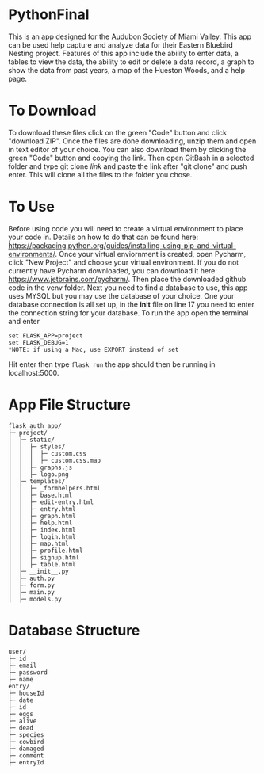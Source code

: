 # PythonFinal
This is an app designed for the Audubon Society of Miami Valley. This app can be used help capture and analyze data for their Eastern Bluebird Nesting project. Features of this app include the ability to enter data, a tables to view the data, the ability to edit or delete a data record, a graph to show the data from past years, a map of the Hueston Woods, and a help page.

# To Download
To download these files click on the green "Code" button and click "download ZIP". Once the files are done downloading, unzip them and open in text editor of your choice. You can also download them by clicking the green "Code" button and copying the link. Then open GitBash in a selected folder and type git clone *link* and paste the link after "git clone" and push enter. This will clone all the files to the folder you chose. 

# To Use
Before using code you will need to create a virtual environment to place your code in. Details on how to do that can be found here: https://packaging.python.org/guides/installing-using-pip-and-virtual-environments/. Once your virtual enviornment is created, open Pycharm, click "New Project" and choose your virtual environment. If you do not currently have Pycharm downloaded, you can download it here: https://www.jetbrains.com/pycharm/. Then place the downloaded github code in the venv folder. Next you need to find a database to use, this app uses MYSQL but you may use the database of your choice. One your database connection is all set up, in the __init__ file on line 17 you need to enter the connection string for your database. To run the app open the terminal and enter 
``` 
set FLASK_APP=project
set FLASK_DEBUG=1
*NOTE: if using a Mac, use EXPORT instead of set 
```
Hit enter then type ```flask run``` the app should then be running in localhost:5000.

# App File Structure
```
flask_auth_app/
├─ project/
│  ├─ static/
│  │  ├─ styles/
│  │  │  ├─ custom.css
│  │  │  ├─ custom.css.map
│  │  ├─ graphs.js
│  │  ├─ logo.png
│  ├─ templates/
│  │  ├─ _formhelpers.html
│  │  ├─ base.html
│  │  ├─ edit-entry.html
│  │  ├─ entry.html
│  │  ├─ graph.html
│  │  ├─ help.html
│  │  ├─ index.html
│  │  ├─ login.html
│  │  ├─ map.html
│  │  ├─ profile.html
│  │  ├─ signup.html
│  │  ├─ table.html
│  ├─ __init__.py
│  ├─ auth.py
│  ├─ form.py
│  ├─ main.py
│  ├─ models.py
```
# Database Structure
```
user/
├─ id
├─ email
├─ password
├─ name
entry/
├─ houseId
├─ date
├─ id
├─ eggs
├─ alive
├─ dead
├─ species
├─ cowbird
├─ damaged
├─ comment
├─ entryId
```
